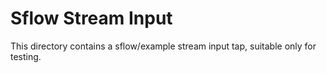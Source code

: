 # Sflow Stream Input

This directory contains a sflow/example stream input tap, suitable only for testing.
